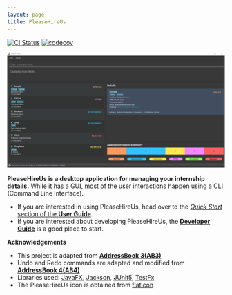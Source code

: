 ```yaml
---
layout: page
title: PleaseHireUs
---
```


[![CI Status](https://github.com/se-edu/addressbook-level3/workflows/Java%20CI/badge.svg)](https://github.com/se-edu/addressbook-level3/actions)
[![codecov](https://codecov.io/gh/AY2223S1-CS2103T-W17-4/tp/branch/master/graph/badge.svg?token=5KEF39JO86)](https://codecov.io/gh/AY2223S1-CS2103T-W17-4/tp)

![Ui](images/Ui.png)

**PleaseHireUs is a desktop application for managing your internship details.** While it has a GUI, most of the user interactions happen using a CLI (Command Line Interface).

* If you are interested in using PleaseHireUs, head over to the [_Quick Start_ section of the **User Guide**](UserGuide.html#quick-start).
* If you are interested about developing PleaseHireUs, the [**Developer Guide**](DeveloperGuide.html) is a good place to start.


**Acknowledgements**

* This project is adapted from **[AddressBook 3(AB3)](https://github.com/se-edu/addressbook-level3)**
* Undo and Redo commands are adapted and modified from  **[AddressBook 4(AB4)](https://github.com/se-edu/addressbook-level4)**
* Libraries used: [JavaFX](https://openjfx.io/), [Jackson](https://github.com/FasterXML/jackson), [JUnit5](https://github.com/junit-team/junit5), [TestFx](https://github.com/TestFX/TestFX)
* The PleaseHireUs icon is obtained from [flaticon](https://www.flaticon.com/free-icon/please_599536)